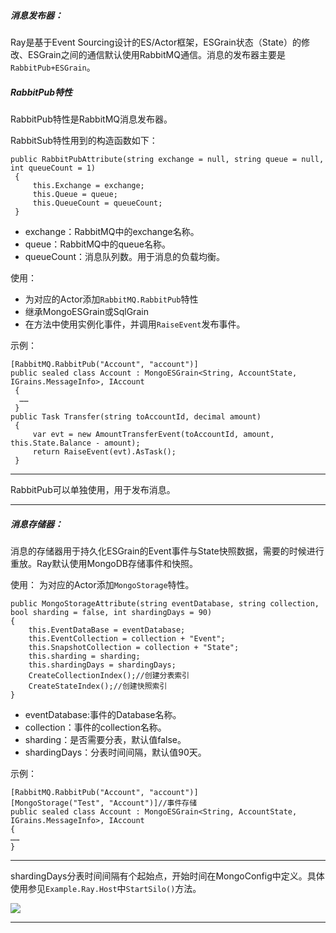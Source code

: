 ##### 消息发布器：

Ray是基于Event Sourcing设计的ES/Actor框架，ESGrain状态（State）的修改、ESGrain之间的通信默认使用RabbitMQ通信。消息的发布器主要是`RabbitPub+ESGrain`。

##### RabbitPub特性

RabbitPub特性是RabbitMQ消息发布器。

RabbitSub特性用到的构造函数如下：

```
public RabbitPubAttribute(string exchange = null, string queue = null, int queueCount = 1)
 {
     this.Exchange = exchange;
     this.Queue = queue;
     this.QueueCount = queueCount;
 }
```
- exchange：RabbitMQ中的exchange名称。
- queue：RabbitMQ中的queue名称。
- queueCount：消息队列数。用于消息的负载均衡。

使用：

- 为对应的Actor添加`RabbitMQ.RabbitPub`特性
- 继承MongoESGrain或SqlGrain
- 在方法中使用实例化事件，并调用`RaiseEvent`发布事件。

示例：
```
[RabbitMQ.RabbitPub("Account", "account")]
public sealed class Account : MongoESGrain<String, AccountState, IGrains.MessageInfo>, IAccount
 {
  ……
 }
public Task Transfer(string toAccountId, decimal amount)
 {
     var evt = new AmountTransferEvent(toAccountId, amount, this.State.Balance - amount);
     return RaiseEvent(evt).AsTask();
 }
```
---

RabbitPub可以单独使用，用于发布消息。

---

##### 消息存储器：
消息的存储器用于持久化ESGrain的Event事件与State快照数据，需要的时候进行重放。Ray默认使用MongoDB存储事件和快照。

使用： 为对应的Actor添加`MongoStorage`特性。

```
public MongoStorageAttribute(string eventDatabase, string collection, bool sharding = false, int shardingDays = 90)
{
    this.EventDataBase = eventDatabase;
    this.EventCollection = collection + "Event";
    this.SnapshotCollection = collection + "State";
    this.sharding = sharding;
    this.shardingDays = shardingDays;
    CreateCollectionIndex();//创建分表索引
    CreateStateIndex();//创建快照索引
}
```

- eventDatabase:事件的Database名称。
- collection：事件的collection名称。
- sharding：是否需要分表，默认值false。
- shardingDays：分表时间间隔，默认值90天。

示例：
```
[RabbitMQ.RabbitPub("Account", "account")]
[MongoStorage("Test", "Account")]//事件存储
public sealed class Account : MongoESGrain<String, AccountState, IGrains.MessageInfo>, IAccount
{
……
}
```

---

shardingDays分表时间间隔有个起始点，开始时间在MongoConfig中定义。具体使用参见`Example.Ray.Host`中`StartSilo()`方法。

![](https://note.youdao.com/yws/api/personal/file/361052041A814CCD9E840E02589E07A1?method=download&shareKey=703e12b4723b1e0fa7d37653ea2a1a65)

---